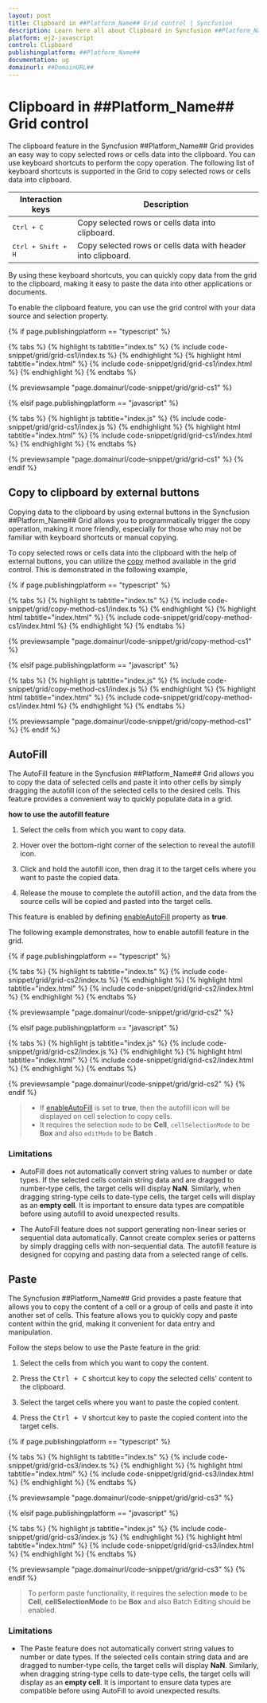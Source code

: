 ```yaml
---
layout: post
title: Clipboard in ##Platform_Name## Grid control | Syncfusion
description: Learn here all about Clipboard in Syncfusion ##Platform_Name## Grid control of Syncfusion Essential JS 2 and more.
platform: ej2-javascript
control: Clipboard 
publishingplatform: ##Platform_Name##
documentation: ug
domainurl: ##DomainURL##
---
```


# Clipboard in ##Platform_Name## Grid control

The clipboard feature in the Syncfusion ##Platform_Name## Grid provides an easy way to copy selected rows or cells data into the clipboard. You can use keyboard shortcuts to perform the copy operation. The following list of keyboard shortcuts is supported in the Grid to copy selected rows or cells data into clipboard.

Interaction keys |Description
-----|-----
<kbd>Ctrl + C</kbd> |Copy selected rows or cells data into clipboard.
<kbd>Ctrl + Shift + H</kbd> |Copy selected rows or cells data with header into clipboard.

By using these keyboard shortcuts, you can quickly copy data from the grid to the clipboard, making it easy to paste the data into other applications or documents.

To enable the clipboard feature, you can use the grid control with your data source and selection property. 

{% if page.publishingplatform == "typescript" %}

 {% tabs %}
{% highlight ts tabtitle="index.ts" %}
{% include code-snippet/grid/grid-cs1/index.ts %}
{% endhighlight %}
{% highlight html tabtitle="index.html" %}
{% include code-snippet/grid/grid-cs1/index.html %}
{% endhighlight %}
{% endtabs %}
        
{% previewsample "page.domainurl/code-snippet/grid/grid-cs1" %}

{% elsif page.publishingplatform == "javascript" %}

{% tabs %}
{% highlight js tabtitle="index.js" %}
{% include code-snippet/grid/grid-cs1/index.js %}
{% endhighlight %}
{% highlight html tabtitle="index.html" %}
{% include code-snippet/grid/grid-cs1/index.html %}
{% endhighlight %}
{% endtabs %}

{% previewsample "page.domainurl/code-snippet/grid/grid-cs1" %}
{% endif %}

## Copy to clipboard by external buttons

Copying data to the clipboard by using external buttons in the Syncfusion ##Platform_Name## Grid allows you to programmatically trigger the copy operation, making it more friendly, especially for those who may not be familiar with keyboard shortcuts or manual copying.

To copy selected rows or cells data into the clipboard with the help of external buttons, you can utilize the [copy](../../api/grid/clipboard/#copy) method available in the grid control. This is demonstrated in the following example,

{% if page.publishingplatform == "typescript" %}

 {% tabs %}
{% highlight ts tabtitle="index.ts" %}
{% include code-snippet/grid/copy-method-cs1/index.ts %}
{% endhighlight %}
{% highlight html tabtitle="index.html" %}
{% include code-snippet/grid/copy-method-cs1/index.html %}
{% endhighlight %}
{% endtabs %}
        
{% previewsample "page.domainurl/code-snippet/grid/copy-method-cs1" %}

{% elsif page.publishingplatform == "javascript" %}

{% tabs %}
{% highlight js tabtitle="index.js" %}
{% include code-snippet/grid/copy-method-cs1/index.js %}
{% endhighlight %}
{% highlight html tabtitle="index.html" %}
{% include code-snippet/grid/copy-method-cs1/index.html %}
{% endhighlight %}
{% endtabs %}

{% previewsample "page.domainurl/code-snippet/grid/copy-method-cs1" %}
{% endif %}

## AutoFill

The AutoFill feature in the Syncfusion ##Platform_Name## Grid allows you to copy the data of selected cells and paste it into other cells by simply dragging the autofill icon of the selected cells to the desired cells. This feature provides a convenient way to quickly populate data in a grid.

**how to use the autofill feature**

1. Select the cells from which you want to copy data.

2. Hover over the bottom-right corner of the selection to reveal the autofill icon.

3. Click and hold the autofill icon, then drag it to the target cells where you want to paste the copied data.

4. Release the mouse to complete the autofill action, and the data from the source cells will be copied and pasted into the target cells.

This feature is enabled by defining [enableAutoFill](../../api/grid/#enableautofill) property as **true**. 

The following example demonstrates, how to enable autofill feature in the grid.

{% if page.publishingplatform == "typescript" %}

 {% tabs %}
{% highlight ts tabtitle="index.ts" %}
{% include code-snippet/grid/grid-cs2/index.ts %}
{% endhighlight %}
{% highlight html tabtitle="index.html" %}
{% include code-snippet/grid/grid-cs2/index.html %}
{% endhighlight %}
{% endtabs %}
        
{% previewsample "page.domainurl/code-snippet/grid/grid-cs2" %}

{% elsif page.publishingplatform == "javascript" %}

{% tabs %}
{% highlight js tabtitle="index.js" %}
{% include code-snippet/grid/grid-cs2/index.js %}
{% endhighlight %}
{% highlight html tabtitle="index.html" %}
{% include code-snippet/grid/grid-cs2/index.html %}
{% endhighlight %}
{% endtabs %}

{% previewsample "page.domainurl/code-snippet/grid/grid-cs2" %}
{% endif %}

> * If [enableAutoFill](../../api/grid/#enableautofill) is set to **true**, then the autofill icon will be displayed on cell selection to copy cells.
> * It requires the selection `mode` to be **Cell**,  `cellSelectionMode` to be **Box** and also `editMode` to be **Batch** .

### Limitations

* AutoFill does not automatically convert string values to number or date types. If the selected cells contain string data and are dragged to number-type cells, the target cells will display **NaN**. Similarly, when dragging string-type cells to date-type cells, the target cells will display as an **empty cell**. It is important to ensure data types are compatible before using autofill to avoid unexpected results.

* The AutoFill feature does not support generating non-linear series or sequential data automatically. Cannot create complex series or patterns by simply dragging cells with non-sequential data. The autofill feature is designed for copying and pasting data from a selected range of cells.

## Paste

The Syncfusion ##Platform_Name## Grid provides a paste feature that allows you to copy the content of a cell or a group of cells and paste it into another set of cells. This feature allows you to quickly copy and paste content within the grid, making it convenient for data entry and manipulation.

Follow the steps below to use the Paste feature in the grid:

1. Select the cells from which you want to copy the content.

2. Press the <kbd>Ctrl + C</kbd> shortcut key to copy the selected cells' content to the clipboard.

3. Select the target cells where you want to paste the copied content.

4. Press the <kbd>Ctrl + V</kbd> shortcut key to paste the copied content into the target cells.

{% if page.publishingplatform == "typescript" %}

 {% tabs %}
{% highlight ts tabtitle="index.ts" %}
{% include code-snippet/grid/grid-cs3/index.ts %}
{% endhighlight %}
{% highlight html tabtitle="index.html" %}
{% include code-snippet/grid/grid-cs3/index.html %}
{% endhighlight %}
{% endtabs %}
        
{% previewsample "page.domainurl/code-snippet/grid/grid-cs3" %}

{% elsif page.publishingplatform == "javascript" %}

{% tabs %}
{% highlight js tabtitle="index.js" %}
{% include code-snippet/grid/grid-cs3/index.js %}
{% endhighlight %}
{% highlight html tabtitle="index.html" %}
{% include code-snippet/grid/grid-cs3/index.html %}
{% endhighlight %}
{% endtabs %}

{% previewsample "page.domainurl/code-snippet/grid/grid-cs3" %}
{% endif %}

> To perform paste functionality, it requires the selection **mode** to be **Cell**,  **cellSelectionMode** to be **Box** and also Batch Editing should be enabled.

### Limitations

* The Paste feature does not automatically convert string values to number or date types. If the selected cells contain string data and are dragged to number-type cells, the target cells will display **NaN**. Similarly, when dragging string-type cells to date-type cells, the target cells will display as an **empty cell**. It is important to ensure data types are compatible before using AutoFill to avoid unexpected results.